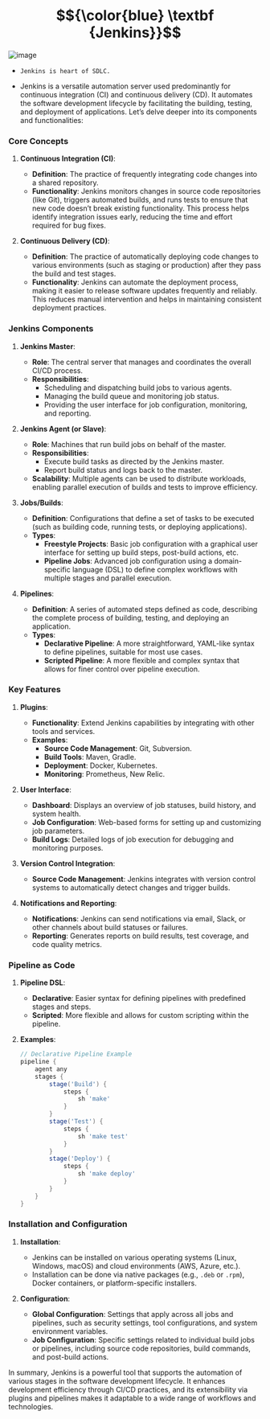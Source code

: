 




# $${\color{blue} \textbf {Jenkins}}$$

![image](https://github.com/user-attachments/assets/2661e85e-b190-487d-98af-27cc6360dfa9)

- `Jenkins is heart of SDLC.` 



- Jenkins is a versatile automation server used predominantly for continuous integration (CI) and continuous delivery (CD). It automates the software development lifecycle by facilitating the building, testing, and deployment of applications. Let’s delve deeper into its components and functionalities:

### **Core Concepts**

1. **Continuous Integration (CI)**:
   - **Definition**: The practice of frequently integrating code changes into a shared repository.
   - **Functionality**: Jenkins monitors changes in source code repositories (like Git), triggers automated builds, and runs tests to ensure that new code doesn’t break existing functionality. This process helps identify integration issues early, reducing the time and effort required for bug fixes.

2. **Continuous Delivery (CD)**:
   - **Definition**: The practice of automatically deploying code changes to various environments (such as staging or production) after they pass the build and test stages.
   - **Functionality**: Jenkins can automate the deployment process, making it easier to release software updates frequently and reliably. This reduces manual intervention and helps in maintaining consistent deployment practices.

### **Jenkins Components**

1. **Jenkins Master**:
   - **Role**: The central server that manages and coordinates the overall CI/CD process.
   - **Responsibilities**: 
     - Scheduling and dispatching build jobs to various agents.
     - Managing the build queue and monitoring job status.
     - Providing the user interface for job configuration, monitoring, and reporting.

2. **Jenkins Agent (or Slave)**:
   - **Role**: Machines that run build jobs on behalf of the master.
   - **Responsibilities**: 
     - Execute build tasks as directed by the Jenkins master.
     - Report build status and logs back to the master.
   - **Scalability**: Multiple agents can be used to distribute workloads, enabling parallel execution of builds and tests to improve efficiency.

3. **Jobs/Builds**:
   - **Definition**: Configurations that define a set of tasks to be executed (such as building code, running tests, or deploying applications).
   - **Types**:
     - **Freestyle Projects**: Basic job configuration with a graphical user interface for setting up build steps, post-build actions, etc.
     - **Pipeline Jobs**: Advanced job configuration using a domain-specific language (DSL) to define complex workflows with multiple stages and parallel execution.

4. **Pipelines**:
   - **Definition**: A series of automated steps defined as code, describing the complete process of building, testing, and deploying an application.
   - **Types**:
     - **Declarative Pipeline**: A more straightforward, YAML-like syntax to define pipelines, suitable for most use cases.
     - **Scripted Pipeline**: A more flexible and complex syntax that allows for finer control over pipeline execution.

### **Key Features**

1. **Plugins**:
   - **Functionality**: Extend Jenkins capabilities by integrating with other tools and services.
   - **Examples**: 
     - **Source Code Management**: Git, Subversion.
     - **Build Tools**: Maven, Gradle.
     - **Deployment**: Docker, Kubernetes.
     - **Monitoring**: Prometheus, New Relic.

2. **User Interface**:
   - **Dashboard**: Displays an overview of job statuses, build history, and system health.
   - **Job Configuration**: Web-based forms for setting up and customizing job parameters.
   - **Build Logs**: Detailed logs of job execution for debugging and monitoring purposes.

3. **Version Control Integration**:
   - **Source Code Management**: Jenkins integrates with version control systems to automatically detect changes and trigger builds.

4. **Notifications and Reporting**:
   - **Notifications**: Jenkins can send notifications via email, Slack, or other channels about build statuses or failures.
   - **Reporting**: Generates reports on build results, test coverage, and code quality metrics.

### **Pipeline as Code**

1. **Pipeline DSL**:
   - **Declarative**: Easier syntax for defining pipelines with predefined stages and steps.
   - **Scripted**: More flexible and allows for custom scripting within the pipeline.

2. **Examples**:
   ```groovy
   // Declarative Pipeline Example
   pipeline {
       agent any
       stages {
           stage('Build') {
               steps {
                   sh 'make'
               }
           }
           stage('Test') {
               steps {
                   sh 'make test'
               }
           }
           stage('Deploy') {
               steps {
                   sh 'make deploy'
               }
           }
       }
   }
   ```

### **Installation and Configuration**

1. **Installation**:
   - Jenkins can be installed on various operating systems (Linux, Windows, macOS) and cloud environments (AWS, Azure, etc.).
   - Installation can be done via native packages (e.g., `.deb` or `.rpm`), Docker containers, or platform-specific installers.

2. **Configuration**:
   - **Global Configuration**: Settings that apply across all jobs and pipelines, such as security settings, tool configurations, and system environment variables.
   - **Job Configuration**: Specific settings related to individual build jobs or pipelines, including source code repositories, build commands, and post-build actions.

In summary, Jenkins is a powerful tool that supports the automation of various stages in the software development lifecycle. It enhances development efficiency through CI/CD practices, and its extensibility via plugins and pipelines makes it adaptable to a wide range of workflows and technologies.
